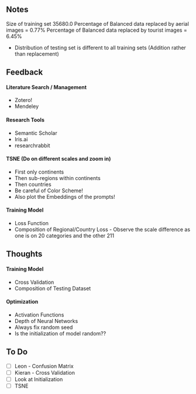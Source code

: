 
## Notes

Size of training set 35680.0
Percentage of Balanced data replaced by aerial images = 0.77%
Percentage of Balanced data replaced by tourist images = 6.45%

 - Distribution of testing set is different to all training sets (Addition rather than replacement)

## Feedback

#### Literature Search  / Management
 - Zotero!
 - Mendeley
#### Research Tools
 - Semantic Scholar
 - Iris.ai
 - researchrabbit
#### TSNE (Do on different scales and zoom in)
 - First only continents
 - Then sub-regions within continents
 - Then countries 
 - Be careful of Color Scheme!
 - Also plot the Embeddings of the prompts!
#### Training Model
 - Loss Function
 - Composition of Regional/Country Loss - Observe the scale difference as one is on 20 categories and the other 211

## Thoughts

#### Training Model
 - Cross Validation
 - Composition of Testing Dataset

#### Optimization
 - Activation Functions
 - Depth of Neural Networks
 - Always fix random seed
 - Is the initialization of model random??


## To Do
 - [ ] Leon - Confusion Matrix 
 - [ ] Kieran - Cross Validation 
 - [ ] Look at Initialization 
 - [ ] TSNE